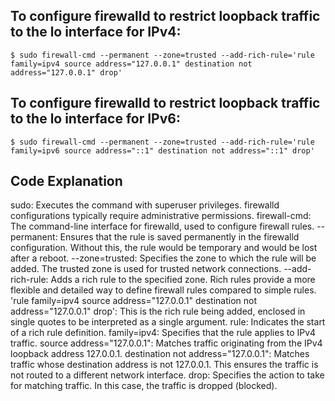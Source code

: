 ## To configure firewalld to restrict loopback traffic to the lo interface for IPv4:
    $ sudo firewall-cmd --permanent --zone=trusted --add-rich-rule='rule family=ipv4 source address="127.0.0.1" destination not address="127.0.0.1" drop'

## To configure firewalld to restrict loopback traffic to the lo interface for IPv6:
    $ sudo firewall-cmd --permanent --zone=trusted --add-rich-rule='rule family=ipv6 source address="::1" destination not address="::1" drop'

## Code Explanation

  sudo: Executes the command with superuser privileges. firewalld configurations typically require administrative permissions.
  firewall-cmd: The command-line interface for firewalld, used to configure firewall rules.
  --permanent: Ensures that the rule is saved permanently in the firewalld configuration. Without this, the rule would be temporary and would be lost after a reboot.
  --zone=trusted: Specifies the zone to which the rule will be added. The trusted zone is used for trusted network connections.
  --add-rich-rule: Adds a rich rule to the specified zone. Rich rules provide a more flexible and detailed way to define firewall rules compared to simple rules.
  'rule family=ipv4 source address="127.0.0.1" destination not address="127.0.0.1" drop': This is the rich rule being added, enclosed in single quotes to be     interpreted as a single argument.
      rule: Indicates the start of a rich rule definition.
      family=ipv4: Specifies that the rule applies to IPv4 traffic.
      source address="127.0.0.1": Matches traffic originating from the IPv4 loopback address 127.0.0.1.
      destination not address="127.0.0.1": Matches traffic whose destination address is not 127.0.0.1. This ensures the traffic is not routed to a different network interface.
      drop: Specifies the action to take for matching traffic. In this case, the traffic is dropped (blocked).
